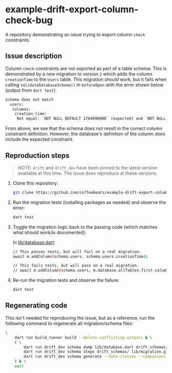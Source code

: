 # example-drift-export-column-check-bug

A repository demonstrating an issue trying to export column `check` constraints.

## Issue description

Column `check` constraints are not exported as part of a table schema. This is demonstrated by a new migration to version `2` which adds the column `creationTime` to the `Users` table. This migration _should_ work, but it fails when calling `validateDatabaseSchema()` in `beforeOpen` with the error shown below (output from `dart test`):

```txt
Schema does not match
  users:
   columns:
    creation_time:
     Not equal: `NOT NULL DEFAULT 1704096000` (expected) and `NOT NULL DEFAULT 1704096000 CHECK(NOT 1 AND "creation_time" IS NULL OR 1 AND "creation_time" IS NOT NULL AND "creation_time" > 0)` (actual)
```

From above, we see that the schema does not result in the correct column constraint definition. However, the database's definition of the column _does_ include the expected constraint.

## Reproduction steps

> NOTE: `drift` and `drift_dev` have been pinned to the latest version available
> at this time. The issue does reproduce at these versions.

1. Clone this repository:

    ```sh
    git clone https://github.com/coffeebeats/example-drift-export-column-check-bug.git
    ```

2. Run the migration tests (installing packages as needed) and observe the error:

    ```sh
    dart test
    ```

3. Toggle the migration logic back to the passing code (which matches what should work/is documented):

    In [lib/database.dart](./lib/database.dart):

    ```sh
    // This passes tests, but will fail on a real migration.
    await m.addColumn(schema.users, schema.users.creationTime);

    // This fails tests, but will pass on a real migration.
    // await m.addColumn(schema.users, m.database.allTables.first.columnsByName["creation_time"]!);
    ```

4. Re-run the migration tests and observe the failure:

    ```sh
    dart test
    ```

## Regenerating code

This isn't needed for reproducing the issue, but as a reference, run the following command to regenerate all migration/schema files:

```sh
\
    dart run build_runner build --delete-conflicting-outputs & \
    ( \
        dart run drift_dev schema dump lib/database.dart drift_schemas/ && \
        dart run drift_dev schema steps drift_schemas/ lib/migration.g.dart && \
        dart run drift_dev schema generate --data-classes --companions drift_schemas/ test/migrations && \
    ) & \
    wait
```
